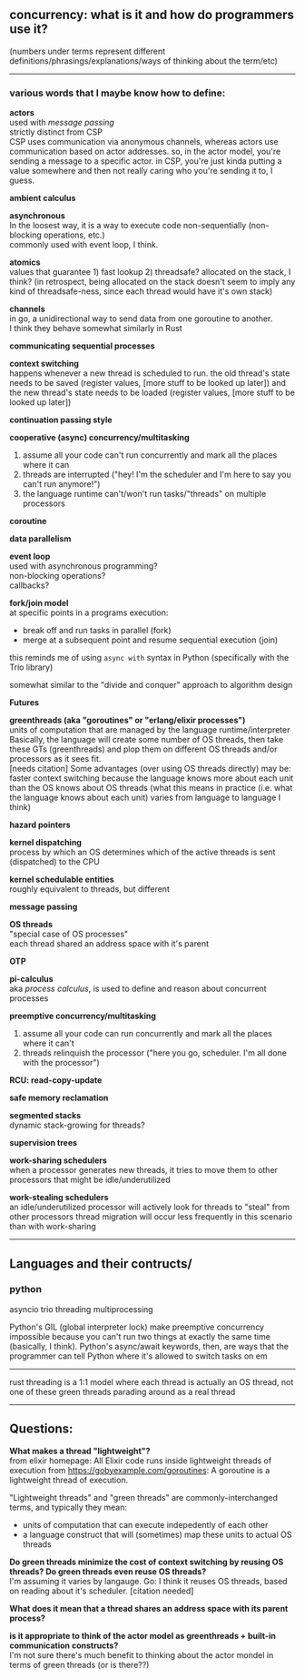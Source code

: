 ## concurrency: what is it and how do programmers use it?
(numbers under terms represent different definitions/phrasings/explanations/ways of thinking about the term/etc)

----------------------------
### various words that I maybe know how to define:

**actors**  
used with *message passing*  
strictly distinct from CSP  
CSP uses communication via anonymous channels, whereas actors use communication based on actor addresses. so, in the actor model, you're sending a message to a specific actor. in CSP, you're just kinda putting a value somewhere and then not really caring who you're sending it to, I guess.  

**ambient calculus**  

**asynchronous**  
In the loosest way, it is a way to execute code non-sequentially (non-blocking operations, etc.)  
commonly used with event loop, I think.  

**atomics**  
values that guarantee 1) fast lookup 2) threadsafe? allocated on the stack, I think? (in retrospect, being allocated on the stack doesn't seem to imply any kind of threadsafe-ness, since each thread would have it's own stack)

**channels**  
in go, a unidirectional way to send data from one goroutine to another.  
I think they behave somewhat similarly in Rust  

**communicating sequential processes**  

**context switching**  
happens whenever a new thread is scheduled to run. the old thread's state needs to be saved (register values, [more stuff to be looked up later]) and the new thread's state needs to be loaded (register values, [more stuff to be looked up later])

**continuation passing style**  

**cooperative (async) concurrency/multitasking**  
1. assume all your code can't run concurrently and mark all the places where it can
2. threads are interrupted ("hey! I'm the scheduler and I'm here to say you can't run anymore!")
3. the language runtime can't/won't run tasks/"threads" on multiple processors

**coroutine**  

**data parallelism**  

**event loop**  
used with asynchronous programming?  
non-blocking operations?  
callbacks?  

**fork/join model**  
at specific points in a programs execution:  
- break off and run tasks in parallel (fork)  
- merge at a subsequent point and resume sequential execution (join)  

this reminds me of using ```async with``` syntax in Python (specifically with the Trio library)  

somewhat similar to the "divide and conquer" approach to algorithm design  

**Futures**  

**greenthreads (aka "goroutines" or "erlang/elixir processes")**  
units of computation that are managed by the language runtime/interpreter  
Basically, the language will create some number of OS threads, then take these GTs (greenthreads) and plop them on different OS threads and/or processors as it sees fit.  
[needs citation] Some advantages (over using OS threads directly) may be: faster context switching because the language knows more about each unit than the OS knows about OS threads (what this means in practice (i.e. what the language knows about each unit) varies from language to language I think)

**hazard pointers**  

**kernel dispatching**  
process by which an OS determines which of the active threads is sent (dispatched) to the CPU

**kernel schedulable entities**  
roughly equivalent to threads, but different

**message passing**  

**OS threads**  
"special case of OS processes"  
each thread shared an address space with it's parent

**OTP**  

**pi-calculus**  
aka *process calculus*, is used to define and reason about concurrent processes

**preemptive concurrency/multitasking**  
1) assume all your code can run concurrently and mark all the places where it can't
2) threads relinquish the processor ("here you go, scheduler. I'm all done with the processor")

**RCU: read-copy-update**  

**safe memory reclamation**  

**segmented stacks**  
dynamic stack-growing for threads?

**supervision trees**  

**work-sharing schedulers**  
when a processor generates new threads, it tries to move them to other processors that might be idle/underutilized

**work-stealing schedulers**  
an idle/underutilized processor will actively look for threads to "steal" from other processors
thread migration will occur less frequently in this scenario than with work-sharing

----------------------------

## Languages and their contructs/
### python
asyncio
trio
threading
multiprocessing


Python's GIL (global interpreter lock) make preemptive concurrency impossible because you can't run two things at exactly the same time (basically, I think).
Python's async/await keywords, then, are ways that the programmer can tell Python where it's allowed to switch tasks on em

----------------------------

rust
threading is a 1:1 model where each thread is actually an OS thread, not one of these green threads parading around as a real thread

----------------------------

## Questions:

**What makes a thread "lightweight"?**  
from elixir homepage: All Elixir code runs inside lightweight threads of execution
from https://gobyexample.com/goroutines: A goroutine is a lightweight thread of execution.

"Lightweight threads" and "green threads" are commonly-interchanged terms, and typically they mean:
* units of computation that can execute indepedently of each other
* a language construct that will (sometimes) map these units to actual OS threads

**Do green threads minimize the cost of context switching by reusing OS threads? Do green threads even reuse OS threads?**  
I'm assuming it varies by langauge.
Go: I think it reuses OS threads, based on reading about it's scheduler. [citation needed]


**What does it mean that a thread shares an address space with its parent process?**  

**is it appropriate to think of the actor model as greenthreads + built-in communication constructs?**  
I'm not sure there's much benefit to thinking about the actor mondel in terms of green threads (or is there??)
